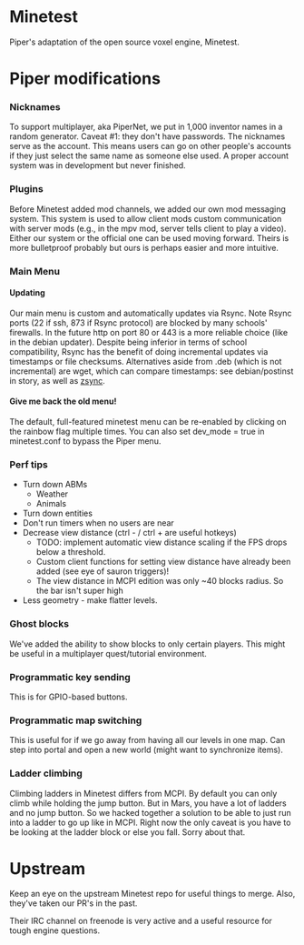 Minetest
========
Piper's adaptation of the open source voxel engine, Minetest.

Piper modifications
===================

### Nicknames
To support multiplayer, aka PiperNet, we put in 1,000 inventor names in a random generator.
Caveat #1: they don't have passwords. The nicknames serve as the account.
This means users can go on other people's accounts if they just select the
same name as someone else used. A proper account system was in development
but never finished.

### Plugins
Before Minetest added mod channels, we added our own mod messaging system. This system is used
to allow client mods custom communication with server mods (e.g., in the mpv mod, server
tells client to play a video). Either our system or the official one can be used moving forward.
Theirs is more bulletproof probably but ours is perhaps easier and more intuitive.

### Main Menu

#### Updating
Our main menu is custom and automatically updates via Rsync. Note Rsync ports (22 if ssh, 873
if Rsync protocol) are blocked by many schools' firewalls. In the future http on port 80 or 443
is a more reliable choice (like in the debian updater). Despite being inferior in terms of school
compatibility, Rsync has the benefit of doing incremental updates via timestamps or file checksums.
Alternatives aside from .deb (which is not incremental) are wget, which can compare timestamps:
see debian/postinst in story, as well as [zsync](http://zsync.moria.org.uk/).

#### Give me back the old menu!
The default, full-featured minetest menu can be re-enabled by clicking on the rainbow flag multiple times.
You can also set dev\_mode = true in minetest.conf to bypass the Piper menu.

### Perf tips
* Turn down ABMs
    * Weather
    * Animals
* Turn down entities
* Don't run timers when no users are near
* Decrease view distance (ctrl - / ctrl + are useful hotkeys)
    * TODO: implement automatic view distance scaling if the FPS drops below a threshold.
    * Custom client functions for setting view distance have already been added (see eye of sauron triggers)!
    * The view distance in MCPI edition was only ~40 blocks radius. So the bar isn't
      super high
* Less geometry - make flatter levels.

### Ghost blocks
We've added the ability to show blocks to only certain players.
This might be useful in a multiplayer quest/tutorial environment.


### Programmatic key sending
This is for GPIO-based buttons.

### Programmatic map switching
This is useful for if we go away from having all our levels in one map. Can step into portal
and open a new world (might want to synchronize items).

### Ladder climbing
Climbing ladders in Minetest differs from MCPI. By default you can only climb while holding the jump button.
But in Mars, you have a lot of ladders and no jump button. So we hacked together a solution
to be able to just run into a ladder to go up like in MCPI. Right now the only caveat is
you have to be looking at the ladder block or else you fall. Sorry about that.

Upstream
========
Keep an eye on the upstream Minetest repo for useful things to merge. Also, they've taken
our PR's in the past.

Their IRC channel on freenode is very active and a useful resource for tough engine questions.
